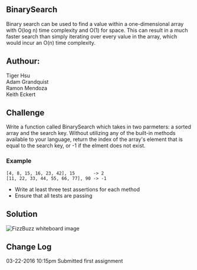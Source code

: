 ## BinarySearch
Binary search can be used to find a value within a one-dimensional array with 
O(log n) time complexity and O(1) for space. This can result in a much faster
search than simply iterating over every value in the array, which would
incur an O(n) time complexity.

## Authour: 
Tiger Hsu <br>
Adam Grandquist <br>
Ramon Mendoza <br>
Keith Eckert <br>


## Challenge
Write a function called BinarySearch which takes in two parmeters: a sorted array and the search key. Without utilizing any of the built-in methods available to your language, return the index of the array's element that is equal to the search key, or -1 if the elment does not exist.

### Example
    [4, 8, 15, 16, 23, 42], 15       -> 2
    [11, 22, 33, 44, 55, 66, 77], 90 -> -1

* Write at least three test assertions for each method
* Ensure that all tests are passing

## Solution
![FizzBuzz whiteboard image](../../assets/FizzBuzz.PNG)

## Change Log

03-22-2016 10:15pm Submitted first assignment 
